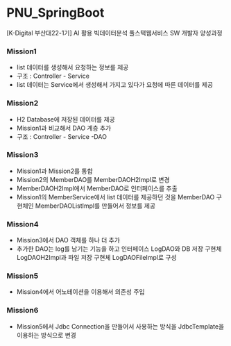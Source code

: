 # PNU_SpringBoot
[K-Digital 부산대22-1기] AI 활용 빅데이터분석 풀스택웹서비스 SW 개발자 양성과정

### Mission1
+ list 데이터를 생성해서 요청하는 정보를 제공
+ 구조 : Controller - Service
+ list 데이터는 Service에서 생성해서 가지고 있다가 요청에 따른 데이터를 제공

### Mission2
+ H2 Database에 저장된 데이터를 제공
+ Mission1과 비교해서 DAO 계층 추가
+ 구조 : Controller - Service -DAO

### Mission3
+ Mission1과 Mission2를 통합
+ Mission2의 MemberDAO를 MemberDAOH2Impl로 변경
+ MemberDAOH2Impl에서 MemberDAO로 인터페이스를 추출
+ Mission1의 MemberService에서 list 데이터를 제공하던 것을 MemberDAO 구현체인 MemberDAOListImpl를 만들어서 정보를 제공

### Mission4
+ Mission3에서 DAO 객체를 하나 더 추가
+ 추가한 DAO는 log를 남기는 기능을 하고 인터페이스 LogDAO와 DB 저장 구현체 LogDAOH2Impl과 파일 저장 구현체 LogDAOFileImpl로 구성

### Mission5
+ Mission4에서 어노테이션을 이용해서 의존성 주입

### Mission6
+ Mission5에서 Jdbc Connection을 만들어서 사용하는 방식을 JdbcTemplate을 이용하는 방식으로 변경


